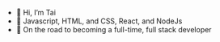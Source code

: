 - 👋 Hi, I’m Tai
- 👀 Javascript, HTML, and CSS, React, and NodeJs
- 🌱 On the road to becoming a full-time, full stack developer


<!---
TNTatOffice/TNTatOffice is a ✨ special ✨ repository because its `README.md` (this file) appears on your GitHub profile.
You can click the Preview link to take a look at your changes.
--->
